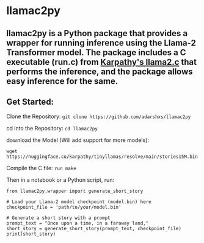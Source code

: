 # llamac2py

llamac2py is a Python package that provides a wrapper for running inference using the Llama-2 Transformer model. The package includes a C executable (run.c) from [Karpathy's llama2.c](https://github.com/karpathy/llama2.c) that performs the inference, and the package allows easy inference for the same.
---
## Get Started:

Clone the Repository: `git clone https://github.com/adarshxs/llamac2py`

cd into the Repository: `cd llamac2py`

download the Model (Will add support for more models): 

`wget https://huggingface.co/karpathy/tinyllamas/resolve/main/stories15M.bin`

Compile the C file: `run make`

Then in a notebook or a Python script, run:

```
from llamac2py.wrapper import generate_short_story

# Load your Llama-2 model checkpoint (model.bin) here
checkpoint_file = 'path/to/your/model.bin'

# Generate a short story with a prompt
prompt_text = "Once upon a time, in a faraway land,"
short_story = generate_short_story(prompt_text, checkpoint_file)
print(short_story)
```
